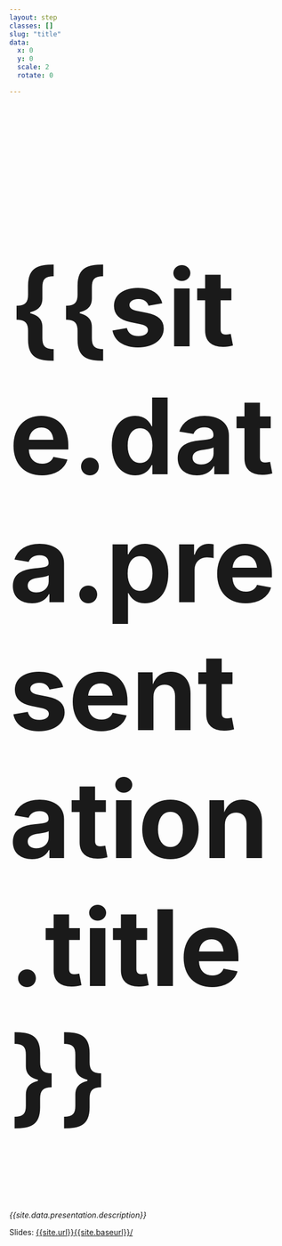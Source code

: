 ```yaml
---
layout: step
classes: []
slug: "title"
data:
  x: 0
  y: 0
  scale: 2
  rotate: 0

---
```


<style media="screen">
#{{page.slug}} {padding: 0; text-align: center;}
#{{page.slug}} h1 {font-size: 190px; transform: translateZ(50px)}
</style>

# {{site.data.presentation.title}}

<em>{{site.data.presentation.description}}</em>

Slides: [{{site.url}}{{site.baseurl}}/]({{site.url}}{{site.baseurl}}/)

